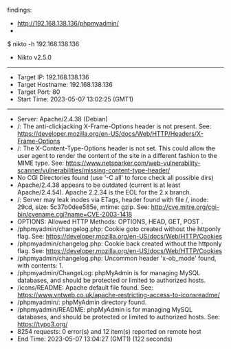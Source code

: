 findings: 
- http://192.168.138.136/phpmyadmin/
-
$ nikto -h 192.168.138.136
- Nikto v2.5.0
---------------------------------------------------------------------------
+ Target IP:          192.168.138.136
+ Target Hostname:    192.168.138.136
+ Target Port:        80
+ Start Time:         2023-05-07 13:02:25 (GMT1)
---------------------------------------------------------------------------
+ Server: Apache/2.4.38 (Debian)
+ /: The anti-clickjacking X-Frame-Options header is not present. See: https://developer.mozilla.org/en-US/docs/Web/HTTP/Headers/X-Frame-Options
+ /: The X-Content-Type-Options header is not set. This could allow the user agent to render the content of the site in a different fashion to the MIME type. See: https://www.netsparker.com/web-vulnerability-scanner/vulnerabilities/missing-content-type-header/
+ No CGI Directories found (use '-C all' to force check all possible dirs)
+ Apache/2.4.38 appears to be outdated (current is at least Apache/2.4.54). Apache 2.2.34 is the EOL for the 2.x branch.
+ /: Server may leak inodes via ETags, header found with file /, inode: 29cd, size: 5c37b0dee585e, mtime: gzip. See: http://cve.mitre.org/cgi-bin/cvename.cgi?name=CVE-2003-1418
+ OPTIONS: Allowed HTTP Methods: OPTIONS, HEAD, GET, POST .
+ /phpmyadmin/changelog.php: Cookie goto created without the httponly flag. See: https://developer.mozilla.org/en-US/docs/Web/HTTP/Cookies
+ /phpmyadmin/changelog.php: Cookie back created without the httponly flag. See: https://developer.mozilla.org/en-US/docs/Web/HTTP/Cookies
+ /phpmyadmin/changelog.php: Uncommon header 'x-ob_mode' found, with contents: 1.
+ /phpmyadmin/ChangeLog: phpMyAdmin is for managing MySQL databases, and should be protected or limited to authorized hosts.
+ /icons/README: Apache default file found. See: https://www.vntweb.co.uk/apache-restricting-access-to-iconsreadme/
+ /phpmyadmin/: phpMyAdmin directory found.
+ /phpmyadmin/README: phpMyAdmin is for managing MySQL databases, and should be protected or limited to authorized hosts. See: https://typo3.org/
+ 8254 requests: 0 error(s) and 12 item(s) reported on remote host
+ End Time:           2023-05-07 13:04:27 (GMT1) (122 seconds)
